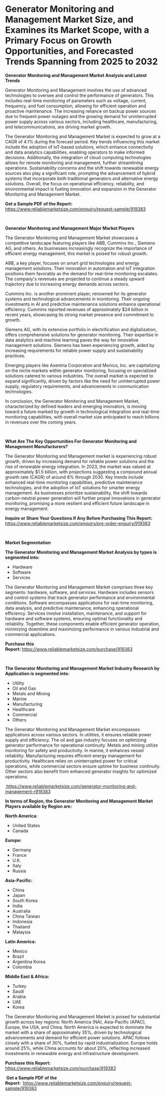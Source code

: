 <p><h1>Generator Monitoring and Management Market Size, and Examines its Market Scope, with a Primary Focus on Growth Opportunities, and Forecasted Trends Spanning from 2025 to 2032</h1></p><p><strong>Generator Monitoring and Management Market Analysis and Latest Trends</strong></p>
<p><p>Generator Monitoring and Management involves the use of advanced technologies to oversee and control the performance of generators. This includes real-time monitoring of parameters such as voltage, current, frequency, and fuel consumption, allowing for efficient operation and proactive maintenance. The increasing reliance on backup power sources due to frequent power outages and the growing demand for uninterrupted power supply across various sectors, including healthcare, manufacturing, and telecommunications, are driving market growth.</p><p>The Generator Monitoring and Management Market is expected to grow at a CAGR of 4.1% during the forecast period. Key trends influencing this market include the adoption of IoT-based solutions, which enhance connectivity and data analytics capabilities, enabling operators to make informed decisions. Additionally, the integration of cloud computing technologies allows for remote monitoring and management, further streamlining operations. Sustainability concerns and the shift towards renewable energy sources also play a significant role, prompting the advancement of hybrid systems that incorporate both traditional generators and alternative energy solutions. Overall, the focus on operational efficiency, reliability, and environmental impact is fueling innovation and expansion in the Generator Monitoring and Management Market.</p></p>
<p><strong>Get a Sample PDF of the Report:&nbsp;</strong> <a href="https://www.reliablemarketsize.com/enquiry/request-sample/919383?utm_campaign=2819&utm_medium=2&utm_source=Github&utm_content=ia&utm_term=18042025&utm_id=generator-monitoring-and-management">https://www.reliablemarketsize.com/enquiry/request-sample/919383</a></p>
<p>&nbsp;</p>
<p><strong>Generator Monitoring and Management Major Market Players</strong></p>
<p><p>The Generator Monitoring and Management Market showcases a competitive landscape featuring players like ABB, Cummins Inc., Siemens AG, and others. As businesses increasingly recognize the importance of efficient energy management, this market is poised for robust growth.</p><p>ABB, a key player, focuses on smart grid technologies and energy management solutions. Their innovation in automation and IoT integration positions them favorably as the demand for real-time monitoring escalates. The company's revenues are projected to continue a steady upward trajectory due to increasing energy demands across sectors.</p><p>Cummins Inc. is another prominent player, renowned for its generator systems and technological advancements in monitoring. Their ongoing investments in AI and predictive maintenance solutions enhance operational efficiency. Cummins reported revenues of approximately $24 billion in recent years, showcasing its strong market presence and commitment to growth.</p><p>Siemens AG, with its extensive portfolio in electrification and digitalization, offers comprehensive solutions for generator monitoring. Their expertise in data analytics and machine learning paves the way for innovative management solutions. Siemens has been experiencing growth, aided by increasing requirements for reliable power supply and sustainability practices.</p><p>Emerging players like Asentria Corporation and Monico, Inc. are capitalizing on the niche markets within generator monitoring, focusing on specialized solutions catered to various industries. The overall market is expected to expand significantly, driven by factors like the need for uninterrupted power supply, regulatory requirements, and advancements in communication technologies.</p><p>In conclusion, the Generator Monitoring and Management Market, characterized by defined leaders and emerging innovators, is moving toward a future marked by growth in technological integration and real-time monitoring capabilities, with overall market size anticipated to reach billions in revenues over the coming years.</p></p>
<p>&nbsp;</p>
<p><strong>What Are The Key Opportunities For Generator Monitoring and Management Manufacturers?</strong></p>
<p><p>The Generator Monitoring and Management market is experiencing robust growth, driven by increasing demand for reliable power solutions and the rise of renewable energy integration. In 2023, the market was valued at approximately $1.5 billion, with projections suggesting a compound annual growth rate (CAGR) of around 8% through 2030. Key trends include enhanced real-time monitoring capabilities, predictive maintenance technologies, and the adoption of IoT solutions for smarter energy management. As businesses prioritize sustainability, the shift towards carbon-neutral power generation will further propel innovations in generator monitoring, promising a more resilient and efficient future landscape in energy management.</p></p>
<p><strong>Inquire or Share Your Questions If Any Before Purchasing This Report:</strong> <a href="https://www.reliablemarketsize.com/enquiry/pre-order-enquiry/919383?utm_campaign=2819&utm_medium=2&utm_source=Github&utm_content=ia&utm_term=18042025&utm_id=generator-monitoring-and-management">https://www.reliablemarketsize.com/enquiry/pre-order-enquiry/919383</a></p>
<p>&nbsp;</p>
<p><strong>Market Segmentation</strong></p>
<p><strong>The Generator Monitoring and Management Market Analysis by types is segmented into:</strong></p>
<p><ul><li>Hardware</li><li>Software</li><li>Services</li></ul></p>
<p><p>The Generator Monitoring and Management Market comprises three key segments: hardware, software, and services. Hardware includes sensors and control systems that track generator performance and environmental conditions. Software encompasses applications for real-time monitoring, data analysis, and predictive maintenance, enhancing operational efficiency. Services involve installation, maintenance, and support for hardware and software systems, ensuring optimal functionality and reliability. Together, these components enable efficient generator operation, minimizing downtime and maximizing performance in various industrial and commercial applications.</p></p>
<p><strong>Purchase this Report:&nbsp;</strong><a href="https://www.reliablemarketsize.com/purchase/919383?utm_campaign=2819&utm_medium=2&utm_source=Github&utm_content=ia&utm_term=18042025&utm_id=generator-monitoring-and-management">https://www.reliablemarketsize.com/purchase/919383</a></p>
<p>&nbsp;</p>
<p><strong>The Generator Monitoring and Management Market Industry Research by Application is segmented into:</strong></p>
<p><ul><li>Utility</li><li>Oil and Gas</li><li>Metals and Mining</li><li>Marine</li><li>Manufacturing</li><li>Healthcare</li><li>Commercial</li><li>Others</li></ul></p>
<p><p>The Generator Monitoring and Management Market encompasses applications across various sectors. In utilities, it ensures reliable power supply and efficiency. The oil and gas industry focuses on optimizing generator performance for operational continuity. Metals and mining utilize monitoring for safety and productivity. In marine, it enhances vessel reliability. Manufacturing requires efficient energy management for productivity. Healthcare relies on uninterrupted power for critical operations, while commercial sectors ensure uptime for business continuity. Other sectors also benefit from enhanced generator insights for optimized operations.</p></p>
<p><a href="https://www.reliablemarketsize.com/generator-monitoring-and-management-r919383?utm_campaign=2819&utm_medium=2&utm_source=Github&utm_content=ia&utm_term=18042025&utm_id=generator-monitoring-and-management">&nbsp;https://www.reliablemarketsize.com/generator-monitoring-and-management-r919383</a></p>
<p><strong>In terms of Region, the Generator Monitoring and Management Market Players available by Region are:</strong></p>
<p>
    <p> <strong> North America: </strong>
        <ul>
            <li>United States</li>
            <li>Canada</li>
        </ul>
        </p> 
    <p> <strong> Europe: </strong>
        <ul>
            <li>Germany</li>
            <li>France</li>
            <li>U.K.</li>
            <li>Italy</li>
            <li>Russia</li>
        </ul>
        </p> 
    <p> <strong> Asia-Pacific: </strong>
        <ul>
            <li>China</li>
            <li>Japan</li>
            <li>South Korea</li>
            <li>India</li>
            <li>Australia</li>
            <li>China Taiwan</li>
            <li>Indonesia</li>
            <li>Thailand</li>
            <li>Malaysia</li>
        </ul>
        </p> 
    <p> <strong> Latin America: </strong>
        <ul>
            <li>Mexico</li>
            <li>Brazil</li>
            <li>Argentina Korea</li>
            <li>Colombia</li>
        </ul>
        </p> 
    <p> <strong> Middle East & Africa: </strong>
        <ul>
            <li>Turkey</li>
            <li>Saudi</li>
            <li>Arabia</li>
            <li>UAE</li>
            <li>Korea</li>
        </ul>
    </p>
    </p>
<p><p>The Generator Monitoring and Management Market is poised for substantial growth across key regions: North America (NA), Asia-Pacific (APAC), Europe, the USA, and China. North America is expected to dominate the market with a share of approximately 35%, driven by technological advancements and demand for efficient power solutions. APAC follows closely with a share of 30%, fueled by rapid industrialization. Europe holds around 25%, while China accounts for about 20%, reflecting increased investments in renewable energy and infrastructure development.</p></p>
<p><strong>Purchase this Report: </strong><a href="https://www.reliablemarketsize.com/purchase/919383?utm_campaign=2819&utm_medium=2&utm_source=Github&utm_content=ia&utm_term=18042025&utm_id=generator-monitoring-and-management">https://www.reliablemarketsize.com/purchase/919383</a></p>
<p>&nbsp;<strong>Get a Sample PDF of the Report:&nbsp;&nbsp;</strong><a href="https://www.reliablemarketsize.com/enquiry/request-sample/919383?utm_campaign=2819&utm_medium=2&utm_source=Github&utm_content=ia&utm_term=18042025&utm_id=generator-monitoring-and-management">https://www.reliablemarketsize.com/enquiry/request-sample/919383</a></p>
<p><strong></strong></p>
<p><p></p><p></p><p></p></p>